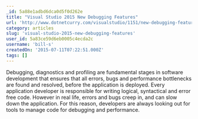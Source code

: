 ```yaml
---
_id: 5a88e1adbd6dca0d5f0d262e
title: "Visual Studio 2015 New Debugging Features"
url: 'http://www.dotnetcurry.com/visualstudio/1151/new-debugging-features-visual-studio-2015'
category: articles
slug: 'visual-studio-2015-new-debugging-features'
user_id: 5a83ce59d6eb0005c4ecda2c
username: 'bill-s'
createdOn: '2015-07-11T07:22:51.000Z'
tags: []
---
```


Debugging, diagnostics and profiling are fundamental stages in software development that ensures that all errors, bugs and performance bottlenecks are found and resolved, before the application is deployed. Every application developer is responsible for writing logical, syntactical and error free code. However in real life, errors and bugs creep in, and can slow down the application. For this reason, developers are always looking out for tools to manage code for debugging and performance.
